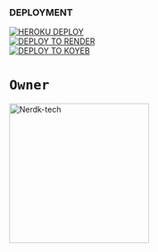 
### DEPLOYMENT
 
<a href='https://dashboard.heroku.com/new?template=https://github.com/Nerdk-tech/Nonchalant-session' target="_blank"><img alt='HEROKU DEPLOY' src='https://img.shields.io/badge/-HEROKU DEPLOY-black?style=for-the-badge&logo=heroku&logoColor=white'/>
 <br>
<a href='https://dashboard.render.com' target="_blank">
    <img alt='DEPLOY TO RENDER' src='https://img.shields.io/badge/-DEPLOY TO RENDER-black?style=for-the-badge&logo=render&logoColor=white'/>
</a>
 <br>
<a href='https://app.koyeb.com' target="_blank">
    <img alt='DEPLOY TO KOYEB' src='https://img.shields.io/badge/-DEPLOY TO KOYEB-black?style=for-the-badge&logo=koyeb&logoColor=white'/>
</a>


# `Owner`

 <a href="https://github.com/Nerdk-tech"><img src="https://github.com/Nerdk-tech.png" width="250" height="250" alt="Nerdk-tech"/></a>

   

